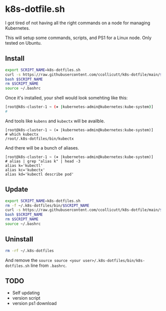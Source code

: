 # k8s-dotfile.sh

I got tired of not having all the right commands on a node for managing Kubernetes.

This will setup some commands, scripts, and PS1 for a Linux node. Only tested on Ubuntu.

## Install

```bash
export SCRIPT_NAME=k8s-dotfiles.sh
curl -s https://raw.githubusercontent.com/ccollicutt/k8s-dotfile/main/$SCRIPT_NAME -o $SCRIPT_NAME
bash $SCRIPT_NAME
rm $SCRIPT_NAME
source ~/.bashrc
```

Once it's installed, your shell would look somehting like this:

```bash
[root@k8s-cluster-1 ~ (⎈ |kubernetes-admin@kubernetes:kube-system)]
# 
```

And tools like `kubens` and `kubectx` will be availble.

```
[root@k8s-cluster-1 ~ (⎈ |kubernetes-admin@kubernetes:kube-system)]
# which kubectx
/root/.k8s-dotfiles/bin/kubectx
```

And there will be a bunch of aliases.

```
[root@k8s-cluster-1 ~ (⎈ |kubernetes-admin@kubernetes:kube-system)]
# alias | grep "alias k" | head -3
alias k='kubectl'
alias kc='kubectx'
alias kd='kubectl describe pod'
```

## Update

```bash
export SCRIPT_NAME=k8s-dotfiles.sh
rm -f ~/.k8s-dotfiles/bin/$SCRIPT_NAME
curl -s https://raw.githubusercontent.com/ccollicutt/k8s-dotfile/main/$SCRIPT_NAME -o $SCRIPT_NAME
bash $SCRIPT_NAME
rm $SCRIPT_NAME
source ~/.bashrc
```

## Uninstall

```bash
rm -rf ~/.k8s-dotfiles
```

And remove the `source source <your user>/.k8s-dotfiles/bin/k8s-dotfiles.sh` line from `.bashrc`.


## TODO

* Self updating
* version script
* version ps1 download